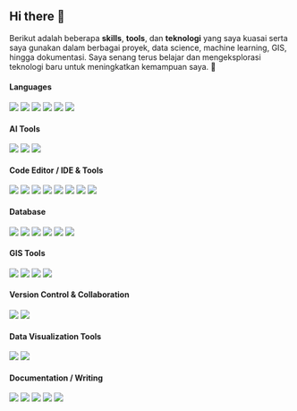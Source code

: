 ## Hi there 👋

Berikut adalah beberapa **skills**, **tools**, dan **teknologi** yang saya kuasai serta saya gunakan dalam berbagai proyek, data science, machine learning, GIS, hingga dokumentasi. Saya senang terus belajar dan mengeksplorasi teknologi baru untuk meningkatkan kemampuan saya. 🚀

#### Languages

<p align="left">
  <!-- Python -->
  <img src="https://img.shields.io/badge/Python-FFD43B?style=for-the-badge&logo=python&logoColor=blue" />
  
  <!-- JavaScript -->
  <img src="https://img.shields.io/badge/JavaScript-323330?style=for-the-badge&logo=javascript&logoColor=F7DF1E" />
  
  <!-- R -->
  <img src="https://img.shields.io/badge/R-276DC3?style=for-the-badge&logo=r&logoColor=white" />
  
  <!-- SQL (generic using SQLite logo) -->
  <img src="https://img.shields.io/badge/SQL-003B57?style=for-the-badge&logo=sqlite&logoColor=white" />
  
  <!-- NoSQL (using MongoDB logo as common NoSQL representative) -->
  <img src="https://img.shields.io/badge/NoSQL-47A248?style=for-the-badge&logo=mongodb&logoColor=white" />
  
  <!-- JSON -->
  <img src="https://img.shields.io/badge/JSON-000000?style=for-the-badge&logo=json&logoColor=white" />
</p>

#### AI Tools

<p align="left">
  <!-- GitHub Copilot -->
  <img src="https://img.shields.io/badge/GitHub_Copilot-181717?style=for-the-badge&logo=github&logoColor=white" />
  
  <!-- ChatGPT -->
  <img src="https://img.shields.io/badge/ChatGPT-10A37F?style=for-the-badge&logo=openai&logoColor=white" />
  
  <!-- Gemini (Google AI / formerly Bard) -->
  <img src="https://img.shields.io/badge/Gemini-4285F4?style=for-the-badge&logo=google&logoColor=white" />
</p>


#### Code Editor / IDE & Tools

<p align="left">
  <!-- VS Code -->
  <img src="https://img.shields.io/badge/VSCode-007ACC?style=for-the-badge&logo=visualstudiocode&logoColor=white" />

  <!-- Jupyter Notebook -->
  <img src="https://img.shields.io/badge/Jupyter-F37626?style=for-the-badge&logo=jupyter&logoColor=white" />
  
  <!-- Google Colab -->
  <img src="https://img.shields.io/badge/Google_Colab-F9AB00?style=for-the-badge&logo=googlecolab&logoColor=white" />
  
  <!-- R -->
  <img src="https://img.shields.io/badge/R-276DC3?style=for-the-badge&logo=r&logoColor=white" />
  
  <!-- RStudio -->
  <img src="https://img.shields.io/badge/RStudio-75AADB?style=for-the-badge&logo=rstudio&logoColor=white" />
  
  <!-- DBeaver -->
  <img src="https://img.shields.io/badge/dbeaver-382923?style=for-the-badge&logo=dbeaver&logoColor=white" />
  
  <!-- Terminal -->
  <img src="https://img.shields.io/badge/Terminal-000000?style=for-the-badge&logo=gnubash&logoColor=white" />
  
  <!-- Matlab -->
  <img src="https://img.shields.io/badge/MATLAB-0076A8?style=for-the-badge&logo=mathworks&logoColor=white" />
</p>


#### Database

<p align="left">
  <!-- MySQL -->
  <img src="https://img.shields.io/badge/MySQL-4479A1?style=for-the-badge&logo=mysql&logoColor=white" />
  
  <!-- PostgreSQL -->
  <img src="https://img.shields.io/badge/PostgreSQL-336791?style=for-the-badge&logo=postgresql&logoColor=white" />
  
  <!-- MongoDB -->
  <img src="https://img.shields.io/badge/MongoDB-47A248?style=for-the-badge&logo=mongodb&logoColor=white" />
  
  <!-- phpMyAdmin -->
  <img src="https://img.shields.io/badge/phpMyAdmin-6C78AF?style=for-the-badge&logo=php&logoColor=white" />
  
  <!-- DBeaver -->
  <img src="https://img.shields.io/badge/dbeaver-382923?style=for-the-badge&logo=dbeaver&logoColor=white" />
  
  <!-- pgAdmin -->
  <img src="https://img.shields.io/badge/pgAdmin4-336791?style=for-the-badge&logo=databricks&logoColor=white" />
</p>

#### GIS Tools

<p align="left">
  <!-- QGIS -->
  <img src="https://img.shields.io/badge/QGIS-589632?style=for-the-badge&logo=qgis&logoColor=white" />
  
  <!-- PostGIS -->
  <img src="https://img.shields.io/badge/PostGIS-336791?style=for-the-badge&logo=postgresql&logoColor=white" />
  
  <!-- Leaflet -->
  <img src="https://img.shields.io/badge/Leaflet-199900?style=for-the-badge&logo=leaflet&logoColor=white" />
  
  <!-- OpenStreetMap -->
  <img src="https://img.shields.io/badge/OpenStreetMap-7EBC6F?style=for-the-badge&logo=openstreetmap&logoColor=white" />
</p>

#### Version Control & Collaboration

<p align="left">
  <!-- Git -->
  <img src="https://img.shields.io/badge/Git-E44C30?style=for-the-badge&logo=git&logoColor=white" />
  
  <!-- GitHub -->
  <img src="https://img.shields.io/badge/GitHub-181717?style=for-the-badge&logo=github&logoColor=white" />
</p>

#### Data Visualization Tools

<p align="left">
  <!-- Tableau -->
  <img src="https://img.shields.io/badge/Tableau-E97627?style=for-the-badge&logo=tableau&logoColor=white" />
  
  <!-- Power BI -->
  <img src="https://img.shields.io/badge/Power_BI-F2C811?style=for-the-badge&logo=microsoft-power-bi&logoColor=black" />
</p>

#### Documentation / Writing

<p align="left">
  <!-- LaTeX -->
  <img src="https://img.shields.io/badge/LaTeX-47A141?style=for-the-badge&logo=latex&logoColor=white" />
  
  <!-- Markdown -->
  <img src="https://img.shields.io/badge/Markdown-000000?style=for-the-badge&logo=markdown&logoColor=white" />
  
  <!-- Notion -->
  <img src="https://img.shields.io/badge/Notion-000000?style=for-the-badge&logo=notion&logoColor=white" />
  
  <!-- Microsoft 365 -->
  <img src="https://img.shields.io/badge/Microsoft_365-D83B01?style=for-the-badge&logo=microsoft&logoColor=white" />
  
  <!-- Google Workspace -->
  <img src="https://img.shields.io/badge/Google_Workspace-4285F4?style=for-the-badge&logo=googleworkspace&logoColor=white" />
</p>

